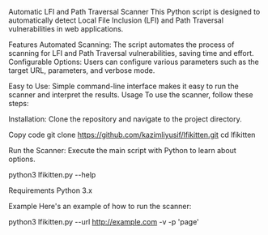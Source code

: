 Automatic LFI and Path Traversal Scanner
This Python script is designed to automatically detect Local File Inclusion (LFI) and Path Traversal vulnerabilities in web applications.

Features
Automated Scanning: The script automates the process of scanning for LFI and Path Traversal vulnerabilities, saving time and effort.
Configurable Options: Users can configure various parameters such as the target URL, parameters, and verbose mode.

Easy to Use: Simple command-line interface makes it easy to run the scanner and interpret the results.
Usage
To use the scanner, follow these steps:

Installation: Clone the repository and navigate to the project directory.


Copy code
git clone https://github.com/kazimliyusif/lfikitten.git
cd lfikitten


Run the Scanner: Execute the main script with Python to learn about options.

python3 lfikitten.py --help


Requirements
Python 3.x

Example
Here's an example of how to run the scanner:

python3 lfikitten.py --url http://example.com -v -p 'page'
